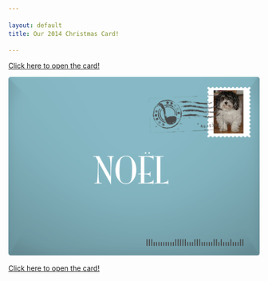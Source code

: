 ```yaml
---

layout: default
title: Our 2014 Christmas Card!

---
```


[Click here to open the card!](/cardPhoto)

![Card envelope](/public/images/0cardEnvelope.png)

[Click here to open the card!](/cardPhoto)

